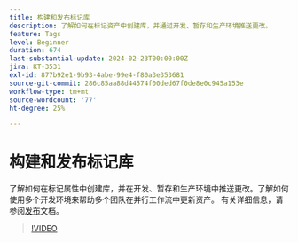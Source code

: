 ```yaml
---
title: 构建和发布标记库
description: 了解如何在标记资产中创建库，并通过开发、暂存和生产环境推送更改。
feature: Tags
level: Beginner
duration: 674
last-substantial-update: 2024-02-23T00:00:00Z
jira: KT-3531
exl-id: 877b92e1-9b93-4abe-99e4-f80a3e353681
source-git-commit: 286c85aa88d44574f00ded67f0de8e0c945a153e
workflow-type: tm+mt
source-wordcount: '77'
ht-degree: 25%

---
```


# 构建和发布标记库

了解如何在标记属性中创建库，并在开发、暂存和生产环境中推送更改。了解如何使用多个开发环境来帮助多个团队在并行工作流中更新资产。 有关详细信息，请参阅[发布](https://experienceleague.adobe.com/docs/experience-platform/tags/publish/overview.html?lang=zh-Hans)文档。

>[!VIDEO](https://video.tv.adobe.com/v/33403/?learn=on&enablevpops&captions=chi_hans)
